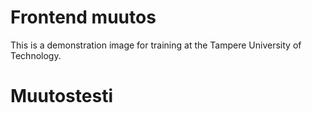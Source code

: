 # Frontend muutos

This is a demonstration image for training at the Tampere University of Technology.

# Muutostesti
